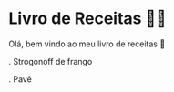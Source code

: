# Livro de Receitas :man_cook:

Olá, bem vindo ao meu livro de receitas :wave:

 . Strogonoff de frango

 . Pavê



